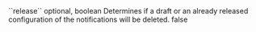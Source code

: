 <tr>
<td>``release``</td>
<td>optional, boolean</td>
<td>Determines if a draft or an already released configuration of the notifications will be deleted.</td>
<td></td>
<td>false</td>
</tr>
<tr>
